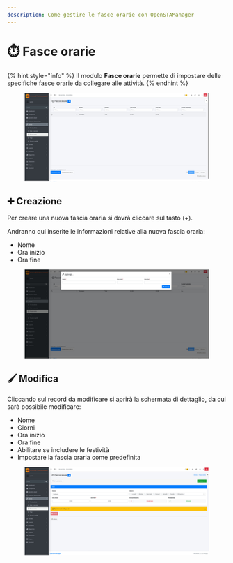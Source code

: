```yaml
---
description: Come gestire le fasce orarie con OpenSTAManager
---
```


# ⏱️ Fasce orarie

{% hint style="info" %}
Il modulo **Fasce orarie** permette di impostare delle specifiche fasce orarie da collegare alle attività.
{% endhint %}

<figure><img src="../../../.gitbook/assets/immagine (26).png" alt=""><figcaption></figcaption></figure>

## ➕ Creazione

Per creare una nuova fascia oraria si dovrà cliccare sul tasto (+).

Andranno qui inserite le informazioni relative alla nuova fascia oraria:

* Nome
* Ora inizio
* Ora fine

<figure><img src="../../../.gitbook/assets/immagine (27).png" alt=""><figcaption></figcaption></figure>

## 🖌️ Modifica

Cliccando sul record da modificare si aprirà la schermata di dettaglio, da cui sarà possibile modificare:

* Nome
* Giorni
* Ora inizio
* Ora fine
* Abilitare se includere le festività
* Impostare la fascia oraria come predefinita

<figure><img src="../../../.gitbook/assets/immagine (28).png" alt=""><figcaption></figcaption></figure>
